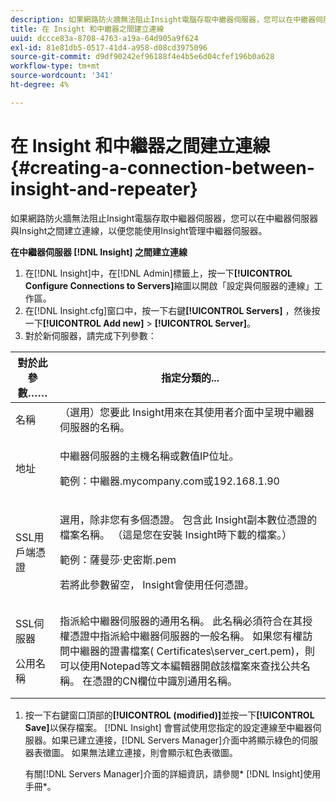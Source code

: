 ```yaml
---
description: 如果網路防火牆無法阻止Insight電腦存取中繼器伺服器，您可以在中繼器伺服器與Insight之間建立連線，以便您能使用Insight管理中繼器伺服器。
title: 在 Insight 和中繼器之間建立連線
uuid: dccce83a-8708-4763-a19a-64d905a9f624
exl-id: 81e81db5-0517-41d4-a958-d08cd3975096
source-git-commit: d9df90242ef96188f4e4b5e6d04cfef196b0a628
workflow-type: tm+mt
source-wordcount: '341'
ht-degree: 4%

---
```


# 在 Insight 和中繼器之間建立連線{#creating-a-connection-between-insight-and-repeater}

如果網路防火牆無法阻止Insight電腦存取中繼器伺服器，您可以在中繼器伺服器與Insight之間建立連線，以便您能使用Insight管理中繼器伺服器。

**在中繼器伺服器 [!DNL Insight] 之間建立連線**

1. 在[!DNL Insight]中，在[!DNL Admin]標籤上，按一下&#x200B;**[!UICONTROL Configure Connections to Servers]**&#x200B;縮圖以開啟「設定與伺服器的連線」工作區。
1. 在[!DNL Insight.cfg]窗口中，按一下右鍵&#x200B;**[!UICONTROL Servers]** ，然後按一下&#x200B;**[!UICONTROL Add new]** > **[!UICONTROL Server]**。
1. 對於新伺服器，請完成下列參數：

<table id="table_DD79587255134B5A888A0F57CF10E5B0"> 
 <thead> 
  <tr> 
   <th colname="col1" class="entry"> 對於此參數…… </th> 
   <th colname="col2" class="entry"> 指定分類的... </th> 
  </tr> 
 </thead>
 <tbody> 
  <tr> 
   <td colname="col1"> 名稱 </td> 
   <td colname="col2">（選用）您要此<span class="keyword"> Insight</span>用來在其使用者介面中呈現中繼器伺服器的名稱。 </td> 
  </tr> 
  <tr> 
   <td colname="col1"> 地址 </td> 
   <td colname="col2"> <p>中繼器伺服器的主機名稱或數值IP位址。 </p> <p>範例：<span class="filepath">中繼器.mycompany.com</span>或192.168.1.90 </p> </td> 
  </tr> 
  <tr> 
   <td colname="col1"> SSL用戶端憑證 </td> 
   <td colname="col2"> <p>選用，除非您有多個憑證。 包含此<span class="keyword"> Insight</span>副本數位憑證的檔案名稱。 （這是您在安裝<span class="keyword"> Insight</span>時下載的檔案。） </p> <p>範例：<span class="filepath">薩曼莎·史密斯.pem</span></p> <p>若將此參數留空，<span class="keyword"> Insight</span>會使用任何憑證。 </p> </td> 
  </tr> 
  <tr> 
   <td colname="col1"> <p>SSL伺服器 </p> <p>公用名稱 </p> </td> 
   <td colname="col2">指派給中繼器伺服器的通用名稱。 此名稱必須符合在其授權憑證中指派給中繼器伺服器的一般名稱。 如果您有權訪問中繼器的證書檔案(<span class="filepath"> Certificates\server_cert.pem</span>)，則可以使用Notepad等文本編輯器開啟該檔案來查找公共名稱。 在憑證的CN欄位中識別通用名稱。 </td> 
  </tr> 
 </tbody> 
</table>

1. 按一下右鍵窗口頂部的&#x200B;**[!UICONTROL (modified)]**&#x200B;並按一下&#x200B;**[!UICONTROL Save]**&#x200B;以保存檔案。 [!DNL Insight] 會嘗試使用您指定的設定連線至中繼器伺服器。如果已建立連接，[!DNL Servers Manager]介面中將顯示綠色的伺服器表徵圖。 如果無法建立連接，則會顯示紅色表徵圖。

   有關[!DNL Servers Manager]介面的詳細資訊，請參閱* [!DNL Insight]使用手冊*。
